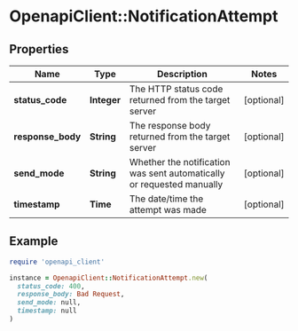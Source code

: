 # OpenapiClient::NotificationAttempt

## Properties

| Name | Type | Description | Notes |
| ---- | ---- | ----------- | ----- |
| **status_code** | **Integer** | The HTTP status code returned from the target server | [optional] |
| **response_body** | **String** | The response body returned from the target server | [optional] |
| **send_mode** | **String** | Whether the notification was sent automatically or requested manually | [optional] |
| **timestamp** | **Time** | The date/time the attempt was made | [optional] |

## Example

```ruby
require 'openapi_client'

instance = OpenapiClient::NotificationAttempt.new(
  status_code: 400,
  response_body: Bad Request,
  send_mode: null,
  timestamp: null
)
```

